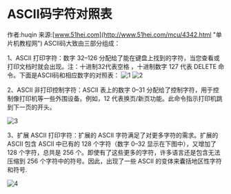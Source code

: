 # ASCII码字符对照表 #

作者:huqin   来源:[www.51hei.com](http://www.51hei.com/mcu/4342.html "单片机教程网")
ASCII码大致由三部分组成：

1、ASCII 打印字符：数字 32–126 分配给了能在键盘上找到的字符，当您查看或打印文档时就会出现。注：十进制32代表空格 ，十进制数字 127 代表 DELETE 命令。下面是ASCII码和相应数字的对照表：
![1](./photo/ASCII.png)
![2](https://timgsa.baidu.com/timg?image&quality=80&size=b9999_10000&sec=1608611225456&di=0789c9ed4641a032a49cc527a9033155&imgtype=0&src=http%3A%2F%2Fimg2018.cnblogs.com%2Fblog%2F1535855%2F201905%2F1535855-20190507153036544-1993415168.gif)

2、ASCII 非打印控制字符：ASCII 表上的数字 0–31 分配给了控制字符，用于控制像打印机等一些外围设备。例如，12 代表换页/新页功能。此命令指示打印机跳到下一页的开头。 

![3](http://c.51hei.com/a/old/up/0/41110151134545.jpg)

3、扩展 ASCII 打印字符：扩展的 ASCII 字符满足了对更多字符的需求。扩展的 ASCII 包含 ASCII 中已有的 128 个字符（数字 0–32 显示在下图中），又增加了 128 个字符，总共是 256 个。即使有了这些更多的字符，许多语言还是包含无法压缩到 256 个字符中的符号。因此，出现了一些 ASCII 的变体来囊括地区性字符和符号.

![4](http://c.51hei.com/a/old/up/0/41110151193193.jpg)